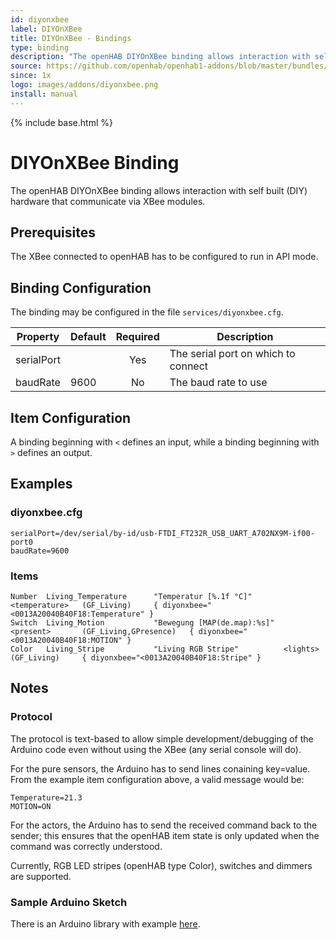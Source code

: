 ```yaml
---
id: diyonxbee
label: DIYOnXBee
title: DIYOnXBee - Bindings
type: binding
description: "The openHAB DIYOnXBee binding allows interaction with self built (DIY) hardware that communicate via XBee modules."
source: https://github.com/openhab/openhab1-addons/blob/master/bundles/binding/org.openhab.binding.diyonxbee/README.md
since: 1x
logo: images/addons/diyonxbee.png
install: manual
---
```


<!-- Attention authors: Do not edit directly. Please add your changes to the appropriate source repository -->

{% include base.html %}

# DIYOnXBee Binding

The openHAB DIYOnXBee binding allows interaction with self built (DIY) hardware that communicate via XBee modules.


## Prerequisites

The XBee connected to openHAB has to be configured to run in API mode.


## Binding Configuration

The binding may be configured in the file `services/diyonxbee.cfg`.

| Property   | Default | Required | Description                         |
|------------|---------|:--------:|-------------------------------------|
| serialPort |         | Yes      | The serial port on which to connect |
| baudRate   | 9600    | No       | The baud rate to use                |


## Item Configuration

A binding beginning with `<` defines an input, while a binding beginning with `>` defines an output.


## Examples

### diyonxbee.cfg

```
serialPort=/dev/serial/by-id/usb-FTDI_FT232R_USB_UART_A702NX9M-if00-port0
baudRate=9600
```

### Items

```
Number  Living_Temperature      "Temperatur [%.1f °C]"          <temperature>   (GF_Living)     { diyonxbee="<0013A20040B40F18:Temperature" }
Switch  Living_Motion           "Bewegung [MAP(de.map):%s]"     <present>       (GF_Living,GPresence)   { diyonxbee="<0013A20040B40F18:MOTION" }
Color   Living_Stripe           "Living RGB Stripe"          <lights>   (GF_Living)     { diyonxbee="<0013A20040B40F18:Stripe" }
```

## Notes

### Protocol

The protocol is text-based to allow simple development/debugging of the Arduino code
even without using the XBee (any serial console will do).

For the pure sensors, the Arduino has to send lines conaining key=value. From the
example item configuration above, a valid message would be:

```
Temperature=21.3
MOTION=ON
```

For the actors, the Arduino has to send the received command back to the sender;
this ensures that the openHAB item state is only updated when the command was
correctly understood.

Currently, RGB LED stripes (openHAB type Color), switches and dimmers are supported.

### Sample Arduino Sketch
There is an Arduino library with example [here](https://github.com/juri8/diyonxbee-library).
